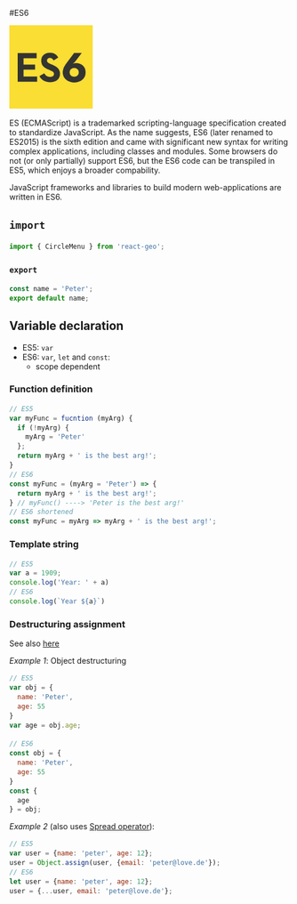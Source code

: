 #ES6

<img src="../images/es6-logo.jpg" alt="" style="width: 150px;"/>

ES (ECMAScript) is a trademarked scripting-language specification created to standardize JavaScript.
As the name suggests, ES6 (later renamed to ES2015) is the sixth edition and came with significant new syntax for writing complex applications,
including classes and modules. Some browsers do not (or only partially) support ES6, but the ES6 code can be transpiled in
ES5, which enjoys a broader compability.

JavaScript frameworks and libraries to build modern web-applications are written in ES6.

## `import`
```javascript
import { CircleMenu } from 'react-geo';
```

### `export`
```javascript
const name = 'Peter';
export default name;
```

## Variable declaration

- ES5: `var`
- ES6: `var`, `let` and `const`:
  * scope dependent

### Function definition

```javascript
// ES5
var myFunc = fucntion (myArg) {
  if (!myArg) {
    myArg = 'Peter'
  };
  return myArg + ' is the best arg!';
}
// ES6
const myFunc = (myArg = 'Peter') => {
  return myArg + ' is the best arg!';
} // myFunc() ----> 'Peter is the best arg!'
// ES6 shortened
const myFunc = myArg => myArg + ' is the best arg!';
```

### Template string
```javascript
// ES5
var a = 1909;
console.log('Year: ' + a)
// ES6
console.log(`Year ${a}`)
```

### Destructuring assignment

See also [here](https://developer.mozilla.org/en-US/docs/Web/JavaScript/Reference/Operators/Destructuring_assignment)

*Example 1*: Object destructuring 

```javascript
// ES5
var obj = {
  name: 'Peter',
  age: 55
}
var age = obj.age;

// ES6
const obj = {
  name: 'Peter',
  age: 55
}
const {
  age
} = obj;
```

*Example 2* (also uses [Spread operator](https://developer.mozilla.org/en-US/docs/Web/JavaScript/Reference/Operators/Spread_operator)):

```javascript
// ES5
var user = {name: 'peter', age: 12};
user = Object.assign(user, {email: 'peter@love.de'});
// ES6
let user = {name: 'peter', age: 12};
user = {...user, email: 'peter@love.de'};
```
